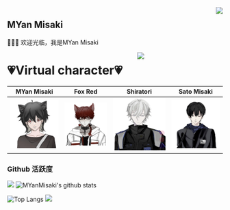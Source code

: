 <img align="right" src="https://count.getloli.com/get/@:MYanMisaki?theme=rule34">

## MYan Misaki

🌟🌟🌟
欢迎光临，我是MYan Misaki






<img align='right' src='https://user-images.githubusercontent.com/5713670/87202985-820dcb80-c2b6-11ea-9f56-7ec461c497c3.gif' width='200'>



# 💗Virtual character💗


MYan Misaki | Fox Red | Shiratori | Sato Misaki
--- | --- | --- | ---
![image](https://github.com/MYanMisaki/MYanMisaki/blob/main/misaki/IMG_0949.jpg) | ![image](https://github.com/MYanMisaki/MYanMisaki/blob/main/misaki/IMG_0945.jpg)| ![image](https://github.com/MYanMisaki/MYanMisaki/blob/main/misaki/IMG_0947.jpg) | ![image](https://github.com/MYanMisaki/MYanMisaki/blob/main/misaki/IMG_9D473C8E2E2A-1.jpeg)



### Github 活跃度

[![](https://activity-graph.herokuapp.com/graph?username=MYanMisaki&theme=dracula)](https://github.com/ashutosh00710/github-readme-activity-graph)
![MYanMisaki's github stats](https://github-readme-stats.vercel.app/api?username=MYanMisaki&show_icons=true&theme=vue)

![Top Langs](https://github-readme-stats.vercel.app/api/top-langs/?username=MYanMisaki&langs_count=6)
![](https://github-readme-stats.vercel.app/api/top-langs/?username=MYanMisaki&layout=compact&langs_count=6)
